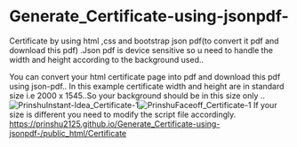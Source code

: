 # Generate_Certificate-using-jsonpdf-
Certificate by using html ,css and bootstrap  json pdf(to convert it pdf and download this pdf) .Json pdf is device sensitive so u need to handle the width and height according to the background used.. 

You can convert your html certificate page into pdf and download this pdf using json-pdf..
In this example certificate width and height are in standard size i.e 2000 x 1545..So your background should be in this size only ..
![PrinshuInstant-Idea_Certificate-1](https://user-images.githubusercontent.com/58724165/120646447-326c5b80-c497-11eb-9a27-4635b59cdc96.jpg)![PrinshuFaceoff_Certificate-1](https://user-images.githubusercontent.com/58724165/120646460-36987900-c497-11eb-9cf6-c5a4fd1c7608.jpg)
If your size is different you need to modify the script file accordingly.
https://prinshu2125.github.io/Generate_Certificate-using-jsonpdf-/public_html/Certificate
